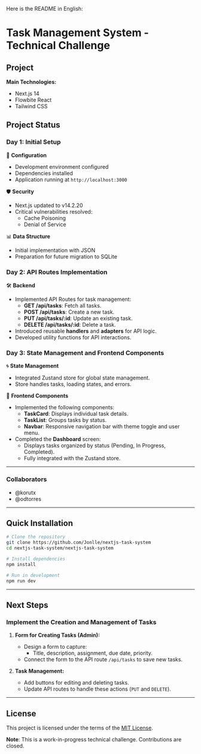 Here is the README in English:

# Task Management System - Technical Challenge

## Project

**Main Technologies:**

- Next.js 14
- Flowbite React
- Tailwind CSS

## Project Status

### Day 1: Initial Setup

🔧 **Configuration**

- Development environment configured
- Dependencies installed
- Application running at `http://localhost:3000`

🛡️ **Security**

- Next.js updated to v14.2.20
- Critical vulnerabilities resolved:
  - Cache Poisoning
  - Denial of Service

📊 **Data Structure**

- Initial implementation with JSON
- Preparation for future migration to SQLite

### Day 2: API Routes Implementation

🛠️ **Backend**

- Implemented API Routes for task management:
  - **GET /api/tasks**: Fetch all tasks.
  - **POST /api/tasks**: Create a new task.
  - **PUT /api/tasks/:id**: Update an existing task.
  - **DELETE /api/tasks/:id**: Delete a task.
- Introduced reusable **handlers** and **adapters** for API logic.
- Developed utility functions for API interactions.

### Day 3: State Management and Frontend Components

🌀 **State Management**

- Integrated Zustand store for global state management.
- Store handles tasks, loading states, and errors.

🎨 **Frontend Components**

- Implemented the following components:
  - **TaskCard**: Displays individual task details.
  - **TaskList**: Groups tasks by status.
  - **Navbar**: Responsive navigation bar with theme toggle and user menu.
- Completed the **Dashboard** screen:
  - Displays tasks organized by status (Pending, In Progress, Completed).
  - Fully integrated with the Zustand store.

---

### Collaborators

- @korutx
- @odtorres

---

## Quick Installation

```bash
# Clone the repository
git clone https://github.com/Jonlle/nextjs-task-system
cd nextjs-task-system/nextjs-task-system

# Install dependencies
npm install

# Run in development
npm run dev
```

---

## Next Steps

### **Implement the Creation and Management of Tasks**

1. **Form for Creating Tasks (Admin):**

   - Design a form to capture:
     - Title, description, assignment, due date, priority.
   - Connect the form to the API route `/api/tasks` to save new tasks.

2. **Task Management:**
   - Add buttons for editing and deleting tasks.
   - Update API routes to handle these actions (`PUT` and `DELETE`).

---

## License

This project is licensed under the terms of the [MIT License](./LICENSE).

**Note**: This is a work-in-progress technical challenge. Contributions are closed.
